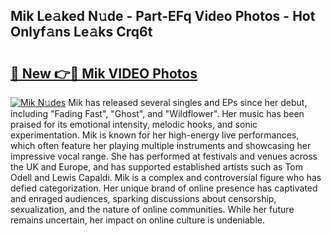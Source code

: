## Mik Le𝚊ked N𝚞de - Part-EFq Video Photos - Hot Onlyf𝚊ns Le𝚊ks Crq6t

# <h2><a href="http://ac10044.deff.icu/?id=Mik">🔗 New 👉🔴 Mik VIDEO Photos</a></h2>

[![Mik N𝚞des](https://i.imgur.com/rIISA9y.gif)](http://ac10044.deff.icu/?id=Mik)
Mik has released several singles and EPs since her debut, including "Fading Fast", "Ghost", and "Wildflower". Her music has been praised for its emotional intensity, melodic hooks, and sonic experimentation. Mik is known for her high-energy live performances, which often feature her playing multiple instruments and showcasing her impressive vocal range. She has performed at festivals and venues across the UK and Europe, and has supported established artists such as Tom Odell and Lewis Capaldi. Mik is a complex and controversial figure who has defied categorization. Her unique brand of online presence has captivated and enraged audiences, sparking discussions about censorship, sexualization, and the nature of online communities. While her future remains uncertain, her impact on online culture is undeniable.
